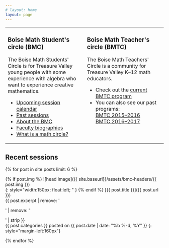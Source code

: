 ```yaml
---
# layout: home
layout: page
---
```


<table>
  <tr>
    <td width="50%" valign="top">
      <h3>Boise Math Student's circle (BMC)</h3>
      <p>
        The Boise Math Students' Circle is for Treasure Valley young people with some experience with algebra who want to experience creative mathematics.
      </p>
      <ul>
        <li><a href="bmc-schedule">Upcoming session calendar</a></li>
        <li><a href="bmc-archive">Past sessions</a></li>
        <li><a href="bmc-about">About the BMC</a></li>
        <li><a href="bmc-faculty">Faculty biographies</a></li>
        <li><a href="bmc-whatis">What is a math circle?</a></li>
      </ul>
    </td>
    <td width="50%" valign="top">
      <h3>Boise Math Teacher's circle (BMTC)</h3>
      <p>
        The Boise Math Teachers' Circle is a community for Treasure Valley K–12 math educators.
      </p>
      <ul>
        <li>Check out the <a href="bmtc1718">current BMTC program</a></li>
        <li>You can also see our past programs:<br/>
          <a href="bmtc1516">BMTC 2015–2016</a><br/>
          <a href="bmtc1617">BMTC 2016–2017</a>
        </li>
      </ul>
    </td>
  </tr>
</table>

<!--
* [About the BMTC](bmtc-about)
* [What is a math teacher's circle?](bmtc-whatis)
* [Upcoming session calendar](bmtc-schedule)
* [Past sessions](bmtc-recent)
* [Faculty biographies](bmtc-faculty)
-->

## Recent sessions

{% for post in site.posts limit: 6 %}

  {% if post.img %}
![head image]({{ site.baseurl}}/assets/bmc-headers/{{ post.img }})  
{: style="width:150px; float:left; " }
  {% endif %}
[{{ post.title }}]({{ post.url }})  
{{ post.excerpt | remove: '<p>' | remove: '</p>' | strip }}  
<span class="post-meta"><span class="category_name">{{ post.categories }}</span> posted on {{ post.date | date: "%b %-d, %Y" }}</span>
{: style="margin-left:160px"}

<div style="clear:both;"></div>
  
{% endfor %}
